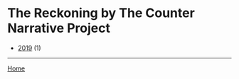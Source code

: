 # The Reckoning by The Counter Narrative Project

  * [2019](./the-reckoning-by-the-counter-narrative-project-2019.md/) (1)

----

[Home](../)
